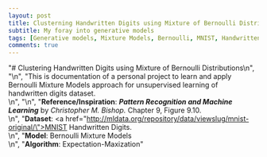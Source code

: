 ```yaml
---
layout: post
title: Clusterning Handwritten Digits using Mixture of Bernoulli Distributions
subtitle: My foray into generative models
tags: [Generative models, Mixture Models, Bernoulli, MNIST, Handwritten digits, E-M algorithm]
comments: true
---
```

"# Clustering Handwritten Digits using Mixture of Bernoulli Distributions\n",
    "\n",
    "This is documentation of a personal project to learn and apply Bernoulli Mixture Models approach for unsupervised learning of handwritten digits dataset.<br>\n",
    "\n",
    "<b>Reference/Inspiration</b>: <b><i> Pattern Recognition and Machine Learning</i></b> by <i> Christopher M. Bishop.</i> Chapter 9, Figure 9.10.<br>\n",
    "<b>Dataset</b>: <a href=\"http://mldata.org/repository/data/viewslug/mnist-original/\">MNIST</a> Handwritten Digits. <br>\n",
    "<b>Model</b>: Bernoulli Mixture Models<br>\n",
    "<b>Algorithm</b>: Expectation-Maxization"
